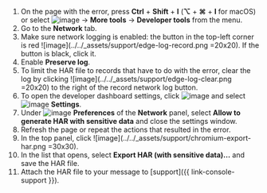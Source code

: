 1. On the page with the error, press **Ctrl** + **Shift** + **I** (**⌥** + **⌘** + **I** for macOS) or select ![image](../../_assets/horizontal-ellipsis.svg) → **More tools** → **Developer tools** from the menu.
1. Go to the **Network** tab.
1. Make sure network logging is enabled: the button in the top-left corner is red ![image](../../_assets/support/edge-log-record.png =20x20). If the button is black, click it.
1. Enable **Preserve log**.
1. To limit the HAR file to records that have to do with the error, clear the log by clicking ![image](../../_assets/support/edge-log-clear.png =20x20) to the right of the record network log button.
1. To open the developer dashboard settings, click ![image](../../_assets/console-icons/ellipsis.svg) and select ![image](../../_assets/console-icons/gear.svg) **Settings**.
1. Under ![image](../../_assets/console-icons/gear.svg) **Preferences** of the **Network** panel, select **Allow to generate HAR with sensitive data** and close the settings window.
1. Refresh the page or repeat the actions that resulted in the error.
1. In the top panel, click ![image](../../_assets/support/chromium-export-har.png =30x30).
1. In the list that opens, select **Export HAR (with sensitive data)...** and save the HAR file.
1. Attach the HAR file to your message to [support]({{ link-console-support }}).